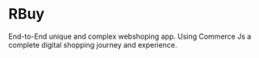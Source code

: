# RBuy
End-to-End unique and complex webshoping app. Using Commerce Js a complete digital shopping journey and experience.
